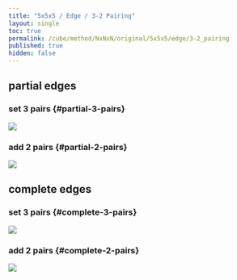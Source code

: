 ```yaml
---
title: "5x5x5 / Edge / 3-2 Pairing"
layout: single
toc: true
permalink: /cube/method/NxNxN/original/5x5x5/edge/3-2_pairing
published: true
hidden: false
---
```


<head>
  <base target="_blank">
  <style>
    img {
      max-width: 350px;
    }
  </style>
</head>



## partial edges

### set 3 pairs {#partial-3-pairs}

<a href="https://alpha.twizzle.net/edit/?puzzle=5x5x5&stickering=F2L&setup-alg=2U+2D+R+U+R%27+L%27+U%27+L+y+R+U%27+R%27+y+F%27+U+F+y2+R+U%27+R%27+U+L%27+U+L+2U+2D2+R%27+D+R+L+D%27+L%27+y2+D%27+F+D%27+F%27+L+D%27+L%27+2U+2D2+R%27+D+R+L+D+L%27+2U2+2D+y2+R%27+D+R+L+D%27+L%27+2U%27+2D2+R+U+R%27+L%27+U%27+L+y2+R+U%27+R%27+L%27+U2+L+y2&alg=u+L%27+U+L%0AD+F%27+R+F+R%27+y%0AR+U%27+R%27+y%0AD%27+R+F%27+R%27+F+u%27+y+y">
  <img src="https://user-images.githubusercontent.com/92285528/221590064-7a894f72-89b2-44a2-b93e-8545f6d5c2ee.png">
</a>

### add 2 pairs {#partial-2-pairs}

<a href="https://alpha.twizzle.net/edit/?puzzle=5x5x5&stickering=F2L&setup-alg=2U+2D+R+U+R%27+L%27+U%27+L+y+R+U%27+R%27+y+F%27+U+F+y2+R+U%27+R%27+U+L%27+U+L+2U+2D2+R%27+D+R+L+D%27+L%27+y2+D%27+F+D%27+F%27+L+D%27+L%27+2U+2D2+R%27+D+R+L+D+L%27+2U2+2D+y2+R%27+D+R+L+D%27+L%27+2U%27+2D2+R+U+R%27+L%27+U%27+L+y2+R+U%27+R%27+L%27+U2+L+y2+u+L%27+U+L+D+F%27+R+F+R%27+y+R+U%27+R%27+y+D%27+R+F%27+R%27+F+u%27+y+y&alg=L+U%27+L%27+F+R%27+F%27+R%0Au%27+L%27+U%27+L+F+R%27+F%27+R%0Au+D%27+R%27+D+R%0AB+L%27+B%27+L+U%27+R+U%27+R%27%0Au%27+D+F%27+R+F+R%27%0Au+D%27+L+D%27+L%27+L+U%27+L%27+F+R%27+F%27+R%0Au%27+L%27+U%27+L+F+R%27+F%27+R%0Au+L+U%27+L%27+R+U%27+R%27%0Au%27+R+U+R%27+F+R%27+F%27+R%0Au">
  <img src="https://user-images.githubusercontent.com/92285528/221597928-7aa8496a-41ec-46b6-9993-29a6b164f620.png">
</a>



## complete edges

### set 3 pairs {#complete-3-pairs}

<a href="https://alpha.twizzle.net/edit/?puzzle=5x5x5&stickering=F2L&setup-alg=2U+2D+R+U+R%27+L%27+U%27+L+y+R+U%27+R%27+y+F%27+U+F+y2+R+U%27+R%27+U+L%27+U+L+2U+2D2+R%27+D+R+L+D%27+L%27+y2+D%27+F+D%27+F%27+L+D%27+L%27+2U+2D2+R%27+D+R+L+D+L%27+2U2+2D+y2+R%27+D+R+L+D%27+L%27+2U%27+2D2+R+U+R%27+L%27+U%27+L+y2+R+U%27+R%27+L%27+U2+L+y2+u+L%27+U+L+D+F%27+R+F+R%27+y+R+U%27+R%27+y+D%27+R+F%27+R%27+F+u%27+y+y+L+U%27+L%27+F+R%27+F%27+R+u%27+L%27+U%27+L+F+R%27+F%27+R+u+D%27+R%27+D+R+B+L%27+B%27+L+U%27+R+U%27+R%27+u%27+D+F%27+R+F+R%27+u+D%27+L+D%27+L%27+L+U%27+L%27+F+R%27+F%27+R+u%27+L%27+U%27+L+F+R%27+F%27+R+u+L+U%27+L%27+R+U%27+R%27+u%27+R+U+R%27+F+R%27+F%27+R+u&alg=L%27+U+L+F+R%27+F%27+R+y+F+R%27+F%27+R+y+F+R%27+F%27+R+y+y%0Au+R%27+U+R+F+R%27+F%27+R%0Ay+R+U%27+R%27%0Ay+D+F%27+R+F+R%27%0Ay+R%27+D+R%0Ay+u%27+y">
  <img src="https://user-images.githubusercontent.com/92285528/221600814-ceacc30e-8fdd-47c0-8049-5718ffdfb588.png">
</a>

### add 2 pairs {#complete-2-pairs}

<a href="https://alpha.twizzle.net/edit/?puzzle=5x5x5&stickering=F2L&setup-alg=2U+2D+R+U+R%27+L%27+U%27+L+y+R+U%27+R%27+y+F%27+U+F+y2+R+U%27+R%27+U+L%27+U+L+2U+2D2+R%27+D+R+L+D%27+L%27+y2+D%27+F+D%27+F%27+L+D%27+L%27+2U+2D2+R%27+D+R+L+D+L%27+2U2+2D+y2+R%27+D+R+L+D%27+L%27+2U%27+2D2+R+U+R%27+L%27+U%27+L+y2+R+U%27+R%27+L%27+U2+L+y2+u+L%27+U+L+D+F%27+R+F+R%27+y+R+U%27+R%27+y+D%27+R+F%27+R%27+F+u%27+y+y+L+U%27+L%27+F+R%27+F%27+R+u%27+L%27+U%27+L+F+R%27+F%27+R+u+D%27+R%27+D+R+B+L%27+B%27+L+U%27+R+U%27+R%27+u%27+D+F%27+R+F+R%27+u+D%27+L+D%27+L%27+L+U%27+L%27+F+R%27+F%27+R+u%27+L%27+U%27+L+F+R%27+F%27+R+u+L+U%27+L%27+R+U%27+R%27+u%27+R+U+R%27+F+R%27+F%27+R+u%0AL%27+U+L+F+R%27+F%27+R+y+F+R%27+F%27+R+y+F+R%27+F%27+R+y+y+u+R%27+U+R+F+R%27+F%27+R+y+R+U%27+R%27+y+D+F%27+R+F+R%27+y+R%27+D+R+y+u%27+y&alg=R+U%27+R%27%0Au%27+D%27+R+F%27+R%27+F%0Au+D+R%27+D+R%0Au%27+L+F%27+L%27+F+R+U%27+R%27%0Au+y%27+R+U+R%27+F+R%27+F%27+R+U%27%0Au%27+R+U+R%27+F+R%27+F%27+R+u%0Az%27+r+U2%27+x+r+U2%27+r+U2%27+3r%27+U2%27+l+U2%27+r%27+U2%27+r+U2%27+r%27+U2%27+r%27">
  <img src="https://user-images.githubusercontent.com/92285528/221603272-2a93aab0-ca71-4801-ac36-51a32afd24c2.png">
</a>

